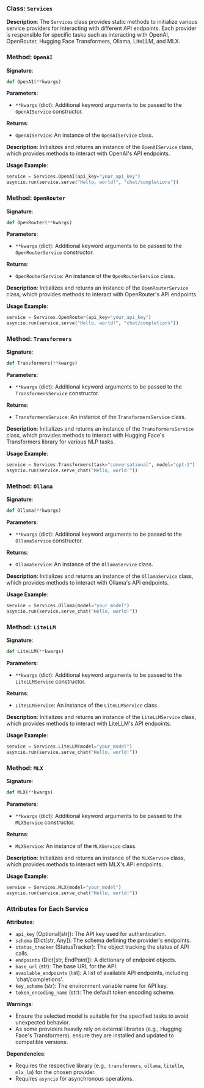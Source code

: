 
### Class: `Services`

**Description**:
The `Services` class provides static methods to initialize various service providers for interacting with different API endpoints. Each provider is responsible for specific tasks such as interacting with OpenAI, OpenRouter, Hugging Face Transformers, Ollama, LiteLLM, and MLX.

### Method: `OpenAI`

**Signature**:
```python
def OpenAI(**kwargs)
```

**Parameters**:
- `**kwargs` (dict): Additional keyword arguments to be passed to the `OpenAIService` constructor.

**Returns**:
- `OpenAIService`: An instance of the `OpenAIService` class.

**Description**:
Initializes and returns an instance of the `OpenAIService` class, which provides methods to interact with OpenAI's API endpoints.

**Usage Example**:
```python
service = Services.OpenAI(api_key="your_api_key")
asyncio.run(service.serve("Hello, world!", "chat/completions"))
```

### Method: `OpenRouter`

**Signature**:
```python
def OpenRouter(**kwargs)
```

**Parameters**:
- `**kwargs` (dict): Additional keyword arguments to be passed to the `OpenRouterService` constructor.

**Returns**:
- `OpenRouterService`: An instance of the `OpenRouterService` class.

**Description**:
Initializes and returns an instance of the `OpenRouterService` class, which provides methods to interact with OpenRouter's API endpoints.

**Usage Example**:
```python
service = Services.OpenRouter(api_key="your_api_key")
asyncio.run(service.serve("Hello, world!", "chat/completions"))
```

### Method: `Transformers`

**Signature**:
```python
def Transformers(**kwargs)
```

**Parameters**:
- `**kwargs` (dict): Additional keyword arguments to be passed to the `TransformersService` constructor.

**Returns**:
- `TransformersService`: An instance of the `TransformersService` class.

**Description**:
Initializes and returns an instance of the `TransformersService` class, which provides methods to interact with Hugging Face's Transformers library for various NLP tasks.

**Usage Example**:
```python
service = Services.Transformers(task="conversational", model="gpt-2")
asyncio.run(service.serve_chat("Hello, world!"))
```

### Method: `Ollama`

**Signature**:
```python
def Ollama(**kwargs)
```

**Parameters**:
- `**kwargs` (dict): Additional keyword arguments to be passed to the `OllamaService` constructor.

**Returns**:
- `OllamaService`: An instance of the `OllamaService` class.

**Description**:
Initializes and returns an instance of the `OllamaService` class, which provides methods to interact with Ollama's API endpoints.

**Usage Example**:
```python
service = Services.Ollama(model="your_model")
asyncio.run(service.serve_chat("Hello, world!"))
```

### Method: `LiteLLM`

**Signature**:
```python
def LiteLLM(**kwargs)
```

**Parameters**:
- `**kwargs` (dict): Additional keyword arguments to be passed to the `LiteLLMService` constructor.

**Returns**:
- `LiteLLMService`: An instance of the `LiteLLMService` class.

**Description**:
Initializes and returns an instance of the `LiteLLMService` class, which provides methods to interact with LiteLLM's API endpoints.

**Usage Example**:
```python
service = Services.LiteLLM(model="your_model")
asyncio.run(service.serve_chat("Hello, world!"))
```

### Method: `MLX`

**Signature**:
```python
def MLX(**kwargs)
```

**Parameters**:
- `**kwargs` (dict): Additional keyword arguments to be passed to the `MLXService` constructor.

**Returns**:
- `MLXService`: An instance of the `MLXService` class.

**Description**:
Initializes and returns an instance of the `MLXService` class, which provides methods to interact with MLX's API endpoints.

**Usage Example**:
```python
service = Services.MLX(model="your_model")
asyncio.run(service.serve_chat("Hello, world!"))
```

### Attributes for Each Service

**Attributes**:
- `api_key` (Optional[str]): The API key used for authentication.
- `schema` (Dict[str, Any]): The schema defining the provider's endpoints.
- `status_tracker` (StatusTracker): The object tracking the status of API calls.
- `endpoints` (Dict[str, EndPoint]): A dictionary of endpoint objects.
- `base_url` (str): The base URL for the API.
- `available_endpoints` (list): A list of available API endpoints, including 'chat/completions'.
- `key_scheme` (str): The environment variable name for API key.
- `token_encoding_name` (str): The default token encoding scheme.

**Warnings**:
- Ensure the selected model is suitable for the specified tasks to avoid unexpected behavior.
- As some providers heavily rely on external libraries (e.g., Hugging Face's Transformers), ensure they are installed and updated to compatible versions.

**Dependencies**:
- Requires the respective library (e.g., `transformers`, `ollama`, `litellm`, `mlx_lm`) for the chosen provider.
- Requires `asyncio` for asynchronous operations.
